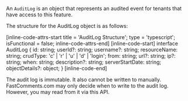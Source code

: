 An `AuditLog` is an object that represents an audited event for tenants that have access to this feature.

The structure for the AuditLog object is as follows:

[inline-code-attrs-start title = 'AuditLog Structure'; type = 'typescript'; isFunctional = false; inline-code-attrs-end]
[inline-code-start]
interface AuditLog {
    id: string;
    userId?: string;
    username?: string;
    resourceName: string;
    crudType: 'c' | 'r' | 'u' | 'd' | 'login';
    from: string;
    url?: string;
    ip?: string;
    when: string;
    description?: string;
    serverStartDate: string;
    objectDetails?: object;
}
[inline-code-end]

The audit log is immutable. It also cannot be written to manually. FastComments.com may only decide when to write to the audit log. However, you may read from it via this API.
